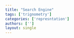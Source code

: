 ```yaml
---
title: "Search Engine"
tags: ['trignometry']
categories: ['represntation']
authors: ['']
layout: single
---
```

